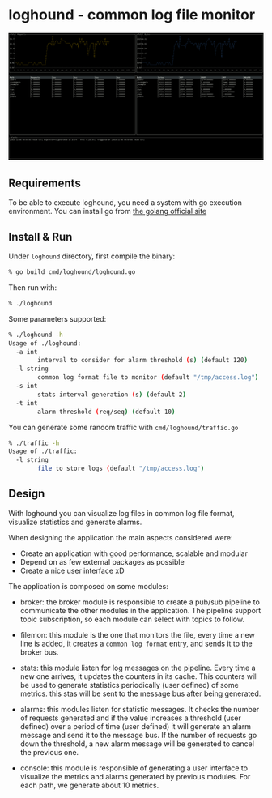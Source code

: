 # loghound - common log file monitor

![img](./docs/screenshot.png)

## Requirements

To be able to execute loghound, you need a system with go execution environment.
You can install go from [the golang official site](http://golang.org)

## Install & Run

Under `loghound` directory, first compile the binary:

```bash
% go build cmd/loghound/loghound.go

```

Then run with:

```bash
% ./loghound
```

Some parameters supported:

```bash
% ./loghound -h
Usage of ./loghound:
  -a int
    	interval to consider for alarm threshold (s) (default 120)
  -l string
    	common log format file to monitor (default "/tmp/access.log")
  -s int
    	stats interval generation (s) (default 2)
  -t int
    	alarm threshold (req/seq) (default 10)
```

You can generate some random traffic with `cmd/loghound/traffic.go`


```bash
% ./traffic -h
Usage of ./traffic:
  -l string
    	file to store logs (default "/tmp/access.log")
```


## Design

With loghound you can visualize log files in common log file format, visualize statistics and generate alarms.

When designing the application the main aspects considered were:

- Create an application with good performance, scalable and modular
- Depend on as few external packages as possible
- Create a nice user interface xD


The application is composed on some modules:

- broker: the broker module is responsible to create a pub/sub pipeline to communicate the other modules in the application. The pipeline support topic subscription, so each module can select with topics to follow.

- filemon: this module is the one that monitors the file, every time a new line is added, it creates a `common log format` entry, and sends it to the broker bus.

- stats: this module listen for log messages on the pipeline. Every time a new one arrives, it updates the counters in its cache. This counters will be used to generate statistics periodically (user defined) of some metrics. this stas will be sent to the message bus after being generated.

- alarms: this modules listen for statistic messages. It checks the number of requests generated and if the value increases a threshold (user defined) over a period of time (user defined) it will generate an alarm message and send it to the message bus. If the number of requests go down the threshold, a new alarm message will be generated to cancel the previous one.

- console: this module is responsible of generating a user interface to visualize the metrics and alarms generated by previous modules. For each path, we generate about 10 metrics.



